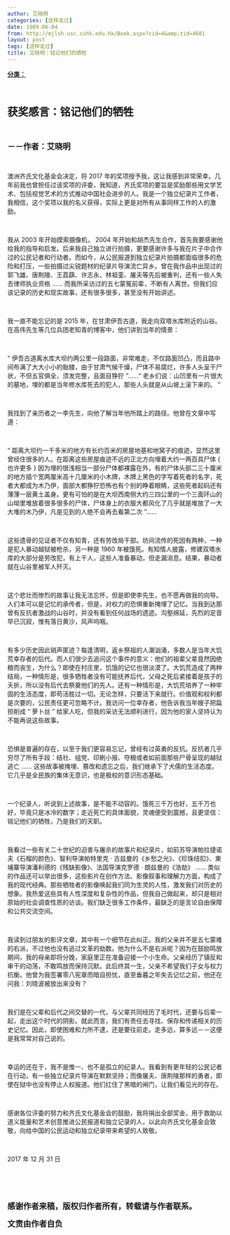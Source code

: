 ```yaml
---
author: 艾晓明
categories: [这样走过]
date: 1989-06-04
from: http://mjlsh.usc.cuhk.edu.hk/Book.aspx?cid=4&amp;tid=4681
layout: post
tags: [这样走过]
title: 艾晓明：铭记他们的牺牲
---
```


<div style="margin: 15px 10px 10px 0px;">
<div>
<span id="ctl00_ContentPlaceHolder1_chapter1_SubjectLabel" style="font-weight:bold;text-decoration:underline;">
   分类：
  </span>
</div>
<p class="p1">
<b>
<font size="5">
<span class="s1">
</span>
<br/>
</font>
</b>
</p>
<p class="p2">
<span class="s1">
<b>
<font size="5">
     获奖感言：铭记他们的牺牲
    </font>
</b>
</span>
</p>
<p class="p2">
<span class="s1">
<b>
<font size="4">
<br/>
</font>
</b>
</span>
</p>
<p class="p2">
<span class="s1">
<b>
<font size="4">
     －－作者：艾晓明
    </font>
</b>
</span>
</p>
<p class="p1">
<span class="s1">
</span>
<br/>
</p>
<p class="p2">
<span class="s1">
   澳洲齐氏文化基金会决定，将
  </span>
<span class="s2">
   2017
  </span>
<span class="s1">
   年的奖项授予我，这让我感到非常荣幸。几年前我也曾担任过该奖项的评委，我知道，齐氏奖项的要旨是奖励那些用文学艺术、包括视觉艺术的方式推动中国社会进步的人。我是一个独立纪录片工作者，我相信，这个奖项以我的名义获得，实际上更是对所有从事同样工作的人的激励。
  </span>
</p>
<p class="p1">
<span class="s1">
</span>
<br/>
</p>
<p class="p2">
<span class="s1">
   我从
  </span>
<span class="s2">
   2003
  </span>
<span class="s1">
   年开始摸索摄像机，
  </span>
<span class="s2">
   2004
  </span>
<span class="s1">
   年开始和胡杰先生合作，首先我要感谢他给我的指导和启发。后来我自己独立进行拍摄，更要感谢许多与我在片子中合作过的公民记者和行动者。而如今，从公民报道到独立纪录片拍摄都面临很多的危险和打压，一些拍摄过尖锐题材的纪录片导演流亡异乡。曾在我作品中出现过的郭飞雄、唐荆陵、王荔蕻、许志永、林祖銮、屠夫等先后被重判，还有一些人失去律师执业资格
  </span>
<span class="s2">
   ……
  </span>
<span class="s1">
   而我所采访过的五七蒙冤前辈，不断有人离世。但我们应该记录的历史和现实故事，还有很多很多，甚至没有开始讲述。
  </span>
</p>
<p class="p1">
<span class="s1">
</span>
<br/>
</p>
<p class="p2">
<span class="s1">
   我一直不能忘记的是
  </span>
<span class="s2">
   2015
  </span>
<span class="s1">
   年，在甘肃伊吾古道，我走向双塔水库附近的山谷。在高伟先生等几位兵团老知青的博客中，他们讲到当年的情景：
  </span>
</p>
<p class="p1">
<span class="s1">
</span>
<br/>
</p>
<p class="p2">
<span class="s2">
   “
  </span>
<span class="s1">
   伊吾古道离水库大坝约两公里一段路面，非常难走，不仅路面凹凸，而且路中间布满了大大小小的骷髅，由于甘肃气候干燥，尸体不易腐烂，许多人头呈干尸状，不但五官俱全，须发完整，且面目狰狞
  </span>
<span class="s2">
   ”……“
  </span>
<span class="s1">
   老乡们说：山凹里有一片很大的墓地，埋的都是当年修水库死去的犯人，那些人头就是从山坡上滚下来的。
  </span>
<span class="s2">
   ”
  </span>
</p>
<p class="p1">
<span class="s1">
</span>
<br/>
</p>
<p class="p2">
<span class="s1">
   我找到了亲历者之一李先生，向他了解当年他所踏上的路径。他曾在文章中写道：
  </span>
</p>
<p class="p1">
<span class="s1">
</span>
<br/>
</p>
<p class="p2">
<span class="s2">
   “
  </span>
<span class="s1">
   距离大坝约一千多米的地方有长约百米的房屋地基和地窝子的痕迹，显然这里曾经住很多的人。在距离这些房屋痕迹不远的正北方向埋着大约一两百具尸体
  </span>
<span class="s2">
   {
  </span>
<span class="s1">
   也许更多
  </span>
<span class="s2">
   }
  </span>
<span class="s1">
   因为埋的很浅相当一部分尸体都裸露在外，有的尸体头部二三十厘米的地方插个宽两厘米高十几厘米的小木牌，木牌上黑色的字写着死者的名字，死者大都成为木乃伊，面部大都狰狞恐怖也有个别的睁着眼睛，这些死者起码还有薄薄一层黄土盖身。更有可怕的是在大坝西南侧大约三四公里的一个三面环山的山坳里堆放着很多很多的尸体，尸体身上的衣服大都风化了几乎就是堆放了一大大堆的木乃伊，凡是见到的人绝不会再去看第二次
  </span>
<span class="s2">
   ”……
  </span>
</p>
<p class="p1">
<span class="s1">
</span>
<br/>
</p>
<p class="p2">
<span class="s1">
   这些遗骨的见证者不仅有知青，还有劳改局干部。坊间流传的死因有两种，一种是犯人暴动越狱被枪杀，另一种是
  </span>
<span class="s2">
   1960
  </span>
<span class="s1">
   年被饿死。有知情人披露，修建双塔水库的大部分是劳改犯，有上千人，这些人准备暴动，但走漏消息。结果，暴动者就在山谷里被军人歼灭。
  </span>
</p>
<p class="p1">
<span class="s1">
</span>
<br/>
</p>
<p class="p2">
<span class="s1">
   这个悲壮而惨烈的故事让我无法忘怀，但是即使李先生，也不愿再做我的向导。人们本可以是记忆的承传者，但是，对权力的恐惧重新掩埋了记忆。当我到达那曾有反抗者激战的山谷时，并没有看到任何战场的遗迹。沟壑绵延，先烈的足音早已沉寂，惟有落日黄沙，风声呜咽。
  </span>
</p>
<p class="p1">
<span class="s1">
</span>
<br/>
</p>
<p class="p2">
<span class="s1">
   有多少历史因此销声匿迹？每逢清明，返乡祭祖的人潮汹涌，多数人是当年大饥荒幸存者的后代。而人们很少去追问这个事件的意义：他们的祖辈父辈竟然因绝粮而丧生，为什么？即使在村庄里，饥饿的记忆也很淡漠了。大饥荒造成了两种结局，一种情形是，很多牺牲者没有可能抚养后代，父母之死后紧接着是孩子的夭折，所以没有后代去祭奠他们的先人。还有一种情形是，大饥荒培养了一种牢固的生活态度，即苟活胜过一切。无论怎样，只要活下来就行。价值观和权利都是次要的，公民责任更可忽略不计。我访问一位幸存者，他告诉我当年嫂子把扁担削成
  </span>
<span class="s2">
   “
  </span>
<span class="s1">
   萝卜丝
  </span>
<span class="s2">
   ”
  </span>
<span class="s1">
   给家人吃，但我的采访无法顺利进行，因为他的家人坚持认为不能再说这些故事。
  </span>
</p>
<p class="p1">
<span class="s1">
</span>
<br/>
</p>
<p class="p2">
<span class="s1">
   恐惧是普遍的存在，以至于我们更容易忘记，曾经有过英勇的反抗。反抗者几乎穷尽了所有手段：结社、组党、印刷小报、夺粮或者如前面那些尸骨呈现的越狱逃亡
  </span>
<span class="s2">
   ……
  </span>
<span class="s1">
   这些故事被掩埋、篡改和遗忘之后，我们继承下了犬儒的生活态度。它几乎是全民族的集体无意识，也是极权的意识形态基础。
  </span>
</p>
<p class="p1">
<span class="s1">
</span>
<br/>
</p>
<p class="p2">
<span class="s1">
   一个纪录人，听说到上述故事，是不能不动容的。饿死三千万也好，五千万也好，毕竟只是冰冷的数字；走近死亡的具体面貌，灵魂便受到震撼，且更坚信：铭记他们的牺牲，乃是我们的天职。
  </span>
</p>
<p class="p1">
<span class="s1">
</span>
<br/>
</p>
<p class="p2">
<span class="s1">
   我看过一些有关二十世纪的迫害与屠杀的故事片和纪录片，如前苏导演帕拉捷诺夫《石榴的颜色》、智利导演帕特里克
  </span>
<span class="s2">
   ·
  </span>
<span class="s1">
   古兹曼的《乡愁之光》、《珍珠纽扣》、柬埔寨导演潘利德的《残缺影像》、法国导演克罗德
  </span>
<span class="s2">
   ·
  </span>
<span class="s1">
   朗兹曼的《浩劫》
  </span>
<span class="s2">
   ……
  </span>
<span class="s1">
   类似的作品还可以举出很多，这些影片在创作方法、影像叙事和理解力方面，构成了我的现代经典。那些牺牲者的影像唤起我们同为生灵的人性，激发我们对历史的想象。我热爱这些具有人性深度和复杂性的作品，但我自己做起来，却只是相对原始的社会调查性质的访谈。我们缺乏很多工作条件，最缺乏的是言论自由保障和公共交流空间。
  </span>
</p>
<p class="p1">
<span class="s1">
</span>
<br/>
</p>
<p class="p2">
<span class="s1">
   我读到过朋友的影评文章，其中有一个细节在此纠正。我的父亲并不是五七蒙难的右派，不过他也没有逃过文革的劫数。他为什么不是右派呢？因为在鼓励鸣放期间，我的母亲即将分娩，家庭里正在准备迎接一个小生命。父亲经历了镇反和审干的动荡，不敢鸣放而保持沉默。此后终其一生，父亲不希望我们子女与权力抗衡。他曾为我签署零八宪章而暗自担忧，直至垂暮之年失去记忆之前，他还在问我：刘晓波被放出来没有？
  </span>
</p>
<p class="p1">
<span class="s1">
</span>
<br/>
</p>
<p class="p2">
<span class="s1">
   我们是在父辈和后代之间交替的一代，与父辈共同经历了毛时代，还要与后辈一起，走出这个时代的阴影。就此而言，我们有责任去寻找、保存和传递相关的历史记忆。因此，即使困难和力所不逮，还是要往前走。走多远，算多远－－这便是我常常对自己说的。
  </span>
</p>
<p class="p1">
<span class="s1">
</span>
<br/>
</p>
<p class="p2">
<span class="s1">
   幸运的还在于，我不是惟一、也不是孤立的纪录人。我看到有更年轻的公民记者在行动，有一些独立纪录片导演在默默坚持；而像屠夫、唐荆陵那样的勇者，即使在狱中也没有停止人权报道。他们扛住了黑暗的闸门，让我们看见光的存在。
  </span>
</p>
<p class="p1">
<span class="s1">
</span>
<br/>
</p>
<p class="p2">
<span class="s1">
   感谢各位评委的努力和齐氏文化基金会的鼓励，我将捐出全部奖金，用于救助以道义能量和艺术创意推进公民报道和独立记录的人，以此向齐氏文化基金会致敬，向给中国的公民运动和独立纪录带来希望的人致敬。
  </span>
</p>
<p class="p1">
<span class="s1">
</span>
<br/>
</p>
<p class="p3">
<span class="s1">
   2017
  </span>
<span class="s3">
   年
  </span>
<span class="s1">
   12
  </span>
<span class="s3">
   月
  </span>
<span class="s1">
   31
  </span>
<span class="s3">
   日
  </span>
</p>
<p class="p1">
<b>
<font size="4">
<span class="s1">
</span>
<br/>
</font>
</b>
</p>
<p class="p1">
<b>
<font size="4">
<span class="s1">
</span>
<br/>
</font>
</b>
</p>
<p class="p2">
<span class="s1">
<b>
<font size="4">
     感谢作者来稿，版权归作者所有，转载请与作者联系。
    </font>
</b>
</span>
</p>
<p class="p2">
<span class="s1">
<b>
<font size="4">
     文责由作者自负
    </font>
</b>
</span>
</p>
</div>
